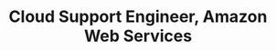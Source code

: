 ---
title: Cloud Support Engineer, Amazon Web Services
duration: Oct 2017 - Present
skills:
  - AWS Services
  - Customer Interaction
  - Troubleshooting
  - Training & Development
  - Software Development
  - Scripting
  - Python
  - JavaScript
---